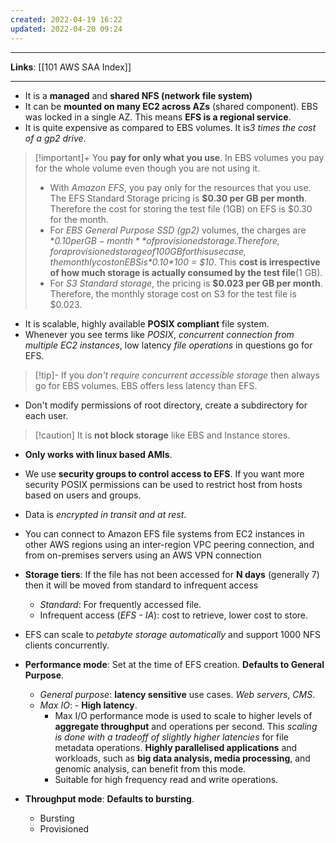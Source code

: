 ```yaml
---
created: 2022-04-19 16:22
updated: 2022-04-20 09:24
---
```

---
**Links**: [[101 AWS SAA Index]]

---
- It is a **managed** and **shared NFS (network file system)** 
- It can be **mounted on many EC2 across AZs** (shared component). EBS was locked in a single AZ. This means **EFS is a regional service**.
- It is quite expensive as compared to EBS volumes. It is*3 times the cost of a gp2 drive*.

>[!important]+ You **pay for only what you use**. In EBS volumes you pay for the whole volume even though you are not using it.
> - With *Amazon EFS*, you pay only for the resources that you use. The EFS Standard Storage pricing is **$0.30 per GB per month**. Therefore the cost for storing the test file (1GB) on EFS is $0.30 for the month.
> - For *EBS General Purpose SSD (gp2)* volumes, the charges are **$0.10 per GB-month** of provisioned storage. Therefore, for a provisioned storage of 100GB for this use case, the monthly cost on EBS is *$0.10\*100 = $10*. This **cost is irrespective of how much storage is actually consumed by the test file**(1 GB).
> - For *S3 Standard storage*, the pricing is **$0.023 per GB per month**. Therefore, the monthly storage cost on S3 for the test file is $0.023.

- It is scalable, highly available **POSIX compliant** file system.
-  Whenever you see terms like *POSIX*, *concurrent connection from multiple EC2 instances*, low latency *file operations* in questions go for EFS.

>[!tip]- If you *don't require concurrent accessible storage* then always go for EBS volumes.
> EBS offers less latency than EFS.

- Don't modify permissions of root directory, create a subdirectory for each user.

>[!caution] It is **not block storage** like EBS and Instance stores.

- **Only works with linux based AMIs**.
- We use **security groups to control access to EFS**. If you want more security POSIX permissions can be used to restrict host from hosts based on users and groups.
- Data is *encrypted in transit and at rest*.
- You can connect to Amazon EFS file systems from EC2 instances in other AWS regions using an inter-region VPC peering connection, and from on-premises servers using an AWS VPN connection

- **Storage tiers**: If the file has not been accessed for **N days** (generally 7) then it will be moved from standard to infrequent access
	- *Standard*: For frequently accessed file.
	- Infrequent access (*EFS - IA*): cost to retrieve, lower cost to store.

- EFS can scale to *petabyte storage automatically* and support 1000 NFS clients concurrently.

- **Performance mode**: Set at the time of EFS creation. **Defaults to General Purpose**.
	- *General purpose*: **latency sensitive** use cases. *Web servers*, *CMS*.
	- *Max IO*: -   **High latency**. 
		- Max I/O performance mode is used to scale to higher levels of **aggregate throughput** and operations per second. This *scaling is done with a tradeoff of slightly higher latencies* for file metadata operations. **Highly parallelised applications** and workloads, such as **big data analysis, media processing**, and genomic analysis, can benefit from this mode. 
		- Suitable for high frequency read and write operations.

- **Throughput mode**: **Defaults to bursting**.
	- Bursting
	- Provisioned